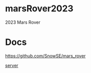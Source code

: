 # marsRover2023
2023 Mars Rover


# Docs

https://github.com/SnowSE/mars_rover

[server](https://snow-rover.azurewebsites.net/)
